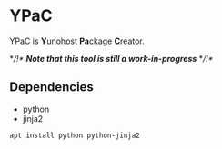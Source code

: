 # YPaC

YPaC is **Y**unohost **Pa**ckage **C**reator.

**/!\** ***Note that this tool is still a work-in-progress*** **/!\**

## Dependencies

- python
- jinja2

```
apt install python python-jinja2
```

